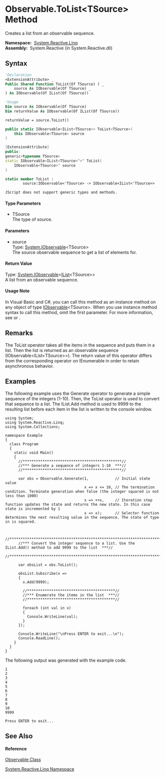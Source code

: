 # Observable.ToList\<TSource\> Method

Creates a list from an observable sequence.

**Namespace:**  [System.Reactive.Linq](System.Reactive.Linq\System.Reactive.Linq.md)  
**Assembly:**  System.Reactive (in System.Reactive.dll)

## Syntax

```vb
'Declaration
<ExtensionAttribute> _
Public Shared Function ToList(Of TSource) ( _
    source As IObservable(Of TSource) _
) As IObservable(Of IList(Of TSource))
```

```vb
'Usage
Dim source As IObservable(Of TSource)
Dim returnValue As IObservable(Of IList(Of TSource))

returnValue = source.ToList()
```

```csharp
public static IObservable<IList<TSource>> ToList<TSource>(
    this IObservable<TSource> source
)
```

```c++
[ExtensionAttribute]
public:
generic<typename TSource>
static IObservable<IList<TSource>^>^ ToList(
    IObservable<TSource>^ source
)
```

```fsharp
static member ToList : 
        source:IObservable<'TSource> -> IObservable<IList<'TSource>> 
```

```jscript
JScript does not support generic types and methods.
```

#### Type Parameters

- TSource  
  The type of source.

#### Parameters

- source  
  Type: [System.IObservable](https://msdn.microsoft.com/en-us/library/Dd990377)\<TSource\>  
  The source observable sequence to get a list of elements for.

#### Return Value

Type: [System.IObservable](https://msdn.microsoft.com/en-us/library/Dd990377)\<[IList](https://msdn.microsoft.com/en-us/library/5y536ey6)\<TSource\>\>  
A list from an observable sequence.

#### Usage Note

In Visual Basic and C\#, you can call this method as an instance method on any object of type [IObservable](https://msdn.microsoft.com/en-us/library/Dd990377)\<TSource\>. When you use instance method syntax to call this method, omit the first parameter. For more information, see [](https://msdn.microsoft.com/en-us/library/Bb384936) or [](https://msdn.microsoft.com/en-us/library/Bb383977).

## Remarks

The ToList operator takes all the items in the sequence and puts them in a list. Then the list is returned as an observable sequence (IObservable\<IList\<TSource\>\>). The return value of this operator differs from the corresponding operator on IEnumerable in order to retain asynchronous behavior.

## Examples

The following example uses the Generate operator to generate a simple sequence of the integers (1-10). Then, the ToList operator is used to convert that sequence to a list. The IList.Add method is used to 9999 to the resulting list before each item in the list is written to the console window.

    using System;
    using System.Reactive.Linq;
    using System.Collections;
    
    namespace Example
    {
      class Program
      {
        static void Main()
        {
          //*********************************************//
          //*** Generate a sequence of integers 1-10  ***//
          //*********************************************//
    
          var obs = Observable.Generate(1,            // Initial state value
                                        x => x <= 10, // The termination condition. Terminate generation when false (the integer squared is not less than 1000)
                                        x => ++x,     // Iteration step function updates the state and returns the new state. In this case state is incremented by 1 
                                        x => x);      // Selector function determines the next resulting value in the sequence. The state of type in is squared.
    
    
          //***************************************************************************************************//
          //*** Convert the integer sequence to a list. Use the IList.Add() method to add 9999 to the list  ***//
          //***************************************************************************************************//
    
          var obsList = obs.ToList();
    
          obsList.Subscribe(x => 
          {
            x.Add(9999);
    
            //****************************************//
            //*** Enumerate the items in the list  ***//
            //****************************************//
    
            foreach (int val in x)
            {
              Console.WriteLine(val);
            }
          });
    
          Console.WriteLine("\nPress ENTER to exit...\n");
          Console.ReadLine();
        }
      }
    }

The following output was generated with the example code.

    1
    2
    3
    4
    5
    6
    7
    8
    9
    10
    9999
    
    Press ENTER to exit...

## See Also

#### Reference

[Observable Class](Observable\Observable.md)

[System.Reactive.Linq Namespace](System.Reactive.Linq\System.Reactive.Linq.md)
